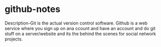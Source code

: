 # github-notes
Description-Git is the actual version control software. Github is a web service where you sign up on ana ccount and have an account and do git stuff on a server/website and its the behind the scenes for social network projects.
